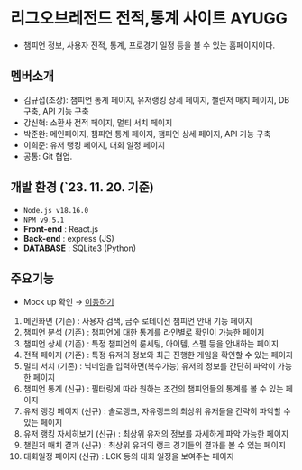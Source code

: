 # 리그오브레전드 전적,통계 사이트 AYUGG

- 챔피언 정보, 사용자 전적, 통계, 프로경기 일정 등을 볼 수 있는 홈페이지이다.

## 멤버소개

- 김규섭(조장): 챔피언 통계 페이지, 유저랭킹 상세 페이지, 챌린저 매치 페이지, DB 구축, API 기능 구축
- 강신혁: 소환사 전적 페이지, 멀티 서치 페이지
- 박준완: 메인페이지, 챔피언 통계 페이지, 챔피언 상세 페이지, API 기능 구축
- 이희준: 유저 랭킹 페이지, 대회 일정 페이지
- 공통: Git 협업.

## 개발 환경 (`23. 11. 20. 기준)

- `Node.js v18.16.0`
- `NPM v9.5.1`
- **Front-end** : React.js
- **Back-end** : express (JS)
- **DATABASE** : SQLite3 (Python)

## 주요기능

- Mock up 확인 → [이동하기](https://ovenapp.io/view/DkBV5wcJtmXETiCxL22WhWusXtOgwi71/)

1.  메인화면 (기존) : 사용자 검색, 금주 로테이션 챔피언 안내 기능 페이지
2.  챔피언 분석 (기존) : 챔피언에 대한 통계를 라인별로 확인이 가능한 페이지
3.  챔피언 상세 (기존) : 특정 챔피언의 룬세팅, 아이템, 스펠 등을 안내하는 페이지
4.  전적 페이지 (기존) : 특정 유저의 정보와 최근 진행한 게임을 확인할 수 있는 페이지
5.  멀티 서치 (기존) : 닉네임을 입력하면(복수가능) 유저의 정보를 간단히 파악이 가능한 페이지
6.  챔피언 통계 (신규) : 필터링에 따라 원하는 조건의 챔피언들의 통계를 볼 수 있는 페이지
7.  유저 랭킹 페이지 (신규) : 솔로랭크, 자유랭크의 최상위 유저들을 간략히 파악할 수 있는 페이지
8.  유저 랭킹 자세히보기 (신규) : 최상위 유저의 정보를 자세하게 파악 가능한 페이지
9.  챌린저 매치 결과 (신규) : 최상위 유저의 랭크 경기들의 결과를 볼 수 있는 페이지
10. 대회일정 페이지 (신규) : LCK 등의 대회 일정을 보여주는 페이지

